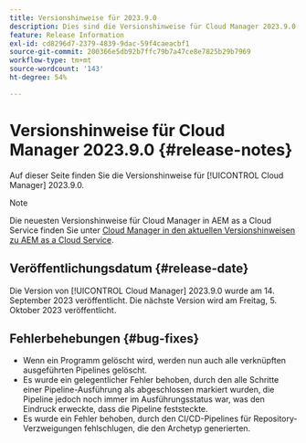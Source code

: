 ```yaml
---
title: Versionshinweise für 2023.9.0
description: Dies sind die Versionshinweise für Cloud Manager 2023.9.0.
feature: Release Information
exl-id: cd8296d7-2379-4839-9dac-59f4caeacbf1
source-git-commit: 200366e5db92b7ffc79b7a47ce8e7825b29b7969
workflow-type: tm+mt
source-wordcount: '143'
ht-degree: 54%

---
```


# Versionshinweise für Cloud Manager 2023.9.0 {#release-notes}

Auf dieser Seite finden Sie die Versionshinweise für [!UICONTROL Cloud Manager] 2023.9.0.

>[!NOTE]
>
>Die neuesten Versionshinweise für Cloud Manager in AEM as a Cloud Service finden Sie unter [Cloud Manager in den aktuellen Versionshinweisen zu AEM as a Cloud Service](https://experienceleague.adobe.com/docs/experience-manager-cloud-service/content/implementing/using-cloud-manager/release-notes-cloud-manager/release-notes-cm-current.html?lang=de).

## Veröffentlichungsdatum {#release-date}

Die Version von [!UICONTROL Cloud Manager] 2023.9.0 wurde am 14. September 2023 veröffentlicht. Die nächste Version wird am Freitag, 5. Oktober 2023 veröffentlicht.

## Fehlerbehebungen {#bug-fixes}

* Wenn ein Programm gelöscht wird, werden nun auch alle verknüpften ausgeführten Pipelines gelöscht.
* Es wurde ein gelegentlicher Fehler behoben, durch den alle Schritte einer Pipeline-Ausführung als abgeschlossen markiert wurden, die Pipeline jedoch noch immer im Ausführungsstatus war, was den Eindruck erweckte, dass die Pipeline feststeckte.
* Es wurde ein Fehler behoben, durch den CI/CD-Pipelines für Repository-Verzweigungen fehlschlugen, die den Archetyp generierten.
